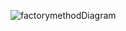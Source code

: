 ![factorymethodDiagram](https://github.com/user-attachments/assets/d44dcc94-ea0f-470c-aefd-c97dfc8e2b99)
